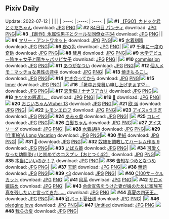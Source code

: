 ## Pixiv Daily
Update: 2022-07-12
|      |      |      |
| :----: | :----: | :----: |
|![](https://pixiv.microyu.workers.dev/c/240x480/img-master/img/2022/07/10/15/15/47/99628080_p0_master1200.jpg) **#1** [【FGO】カドック君とぐだちゃん](https://www.pixiv.net/artworks/99628080) download: [JPG](https://pixiv.microyu.workers.dev/img-original/img/2022/07/10/15/15/47/99628080_p0.jpg) [PNG](https://pixiv.microyu.workers.dev/img-original/img/2022/07/10/15/15/47/99628080_p0.png)|![](https://pixiv.microyu.workers.dev/c/240x480/img-master/img/2022/07/11/00/00/09/99641744_p0_master1200.jpg) **#2** [84日目,パンティ](https://www.pixiv.net/artworks/99641744) download: [JPG](https://pixiv.microyu.workers.dev/img-original/img/2022/07/11/00/00/09/99641744_p0.jpg) [PNG](https://pixiv.microyu.workers.dev/img-original/img/2022/07/11/00/00/09/99641744_p0.png)|![](https://pixiv.microyu.workers.dev/c/240x480/img-master/img/2022/07/10/00/01/01/99614990_p0_master1200.jpg) **#3** [【創作】氷属性男子とクールな同僚女子34](https://www.pixiv.net/artworks/99614990) download: [JPG](https://pixiv.microyu.workers.dev/img-original/img/2022/07/10/00/01/01/99614990_p0.jpg) [PNG](https://pixiv.microyu.workers.dev/img-original/img/2022/07/10/00/01/01/99614990_p0.png)|
|![](https://pixiv.microyu.workers.dev/c/240x480/img-master/img/2022/07/10/00/02/09/99615057_p0_master1200.jpg) **#4** [マリー・アントワネット](https://www.pixiv.net/artworks/99615057) download: [JPG](https://pixiv.microyu.workers.dev/img-original/img/2022/07/10/00/02/09/99615057_p0.jpg) [PNG](https://pixiv.microyu.workers.dev/img-original/img/2022/07/10/00/02/09/99615057_p0.png)|![](https://pixiv.microyu.workers.dev/c/240x480/img-master/img/2022/07/10/00/00/07/99614785_p0_master1200.jpg) **#5** [水着刻晴](https://www.pixiv.net/artworks/99614785) download: [JPG](https://pixiv.microyu.workers.dev/img-original/img/2022/07/10/00/00/07/99614785_p0.jpg) [PNG](https://pixiv.microyu.workers.dev/img-original/img/2022/07/10/00/00/07/99614785_p0.png)|![](https://pixiv.microyu.workers.dev/c/240x480/img-master/img/2022/07/10/11/19/54/99617498_p0_master1200.jpg) **#6** [夜の色](https://www.pixiv.net/artworks/99617498) download: [JPG](https://pixiv.microyu.workers.dev/img-original/img/2022/07/10/11/19/54/99617498_p0.jpg) [PNG](https://pixiv.microyu.workers.dev/img-original/img/2022/07/10/11/19/54/99617498_p0.png)|
|![](https://pixiv.microyu.workers.dev/c/240x480/img-master/img/2022/07/11/00/10/14/99642285_p0_master1200.jpg) **#7** [千年に一度の奇跡](https://www.pixiv.net/artworks/99642285) download: [JPG](https://pixiv.microyu.workers.dev/img-original/img/2022/07/11/00/10/14/99642285_p0.jpg) [PNG](https://pixiv.microyu.workers.dev/img-original/img/2022/07/11/00/10/14/99642285_p0.png)|![](https://pixiv.microyu.workers.dev/c/240x480/img-master/img/2022/07/10/16/30/01/99629466_p0_master1200.jpg) **#8** [彗月](https://www.pixiv.net/artworks/99629466) download: [JPG](https://pixiv.microyu.workers.dev/img-original/img/2022/07/10/16/30/01/99629466_p0.jpg) [PNG](https://pixiv.microyu.workers.dev/img-original/img/2022/07/10/16/30/01/99629466_p0.png)|![](https://pixiv.microyu.workers.dev/c/240x480/img-master/img/2022/07/10/00/49/07/99616478_p0_master1200.jpg) **#9** [大学デビュー陰キャ女子と陽キャパリピ女子](https://www.pixiv.net/artworks/99616478) download: [JPG](https://pixiv.microyu.workers.dev/img-original/img/2022/07/10/00/49/07/99616478_p0.jpg) [PNG](https://pixiv.microyu.workers.dev/img-original/img/2022/07/10/00/49/07/99616478_p0.png)|
|![](https://pixiv.microyu.workers.dev/c/240x480/img-master/img/2022/07/11/00/00/13/99641763_p0_master1200.jpg) **#10** [commission](https://www.pixiv.net/artworks/99641763) download: [JPG](https://pixiv.microyu.workers.dev/img-original/img/2022/07/11/00/00/13/99641763_p0.jpg) [PNG](https://pixiv.microyu.workers.dev/img-original/img/2022/07/11/00/00/13/99641763_p0.png)|![](https://pixiv.microyu.workers.dev/c/240x480/img-master/img/2022/07/11/15/41/07/99652928_p0_master1200.jpg) **#11** [あつがなつい](https://www.pixiv.net/artworks/99652928) download: [JPG](https://pixiv.microyu.workers.dev/img-original/img/2022/07/11/15/41/07/99652928_p0.jpg) [PNG](https://pixiv.microyu.workers.dev/img-original/img/2022/07/11/15/41/07/99652928_p0.png)|![](https://pixiv.microyu.workers.dev/c/240x480/img-master/img/2022/07/10/09/00/01/99622076_p0_master1200.jpg) **#12** [個人メモ：マッチョな男性の背中](https://www.pixiv.net/artworks/99622076) download: [JPG](https://pixiv.microyu.workers.dev/img-original/img/2022/07/10/09/00/01/99622076_p0.jpg) [PNG](https://pixiv.microyu.workers.dev/img-original/img/2022/07/10/09/00/01/99622076_p0.png)|
|![](https://pixiv.microyu.workers.dev/c/240x480/img-master/img/2022/07/10/20/30/00/99635302_p0_master1200.jpg) **#13** [焼きもろこし](https://www.pixiv.net/artworks/99635302) download: [JPG](https://pixiv.microyu.workers.dev/img-original/img/2022/07/10/20/30/00/99635302_p0.jpg) [PNG](https://pixiv.microyu.workers.dev/img-original/img/2022/07/10/20/30/00/99635302_p0.png)|![](https://pixiv.microyu.workers.dev/c/240x480/img-master/img/2022/07/10/18/47/50/99632680_p0_master1200.jpg) **#14** [付き合ってから](https://www.pixiv.net/artworks/99632680) download: [JPG](https://pixiv.microyu.workers.dev/img-original/img/2022/07/10/18/47/50/99632680_p0.jpg) [PNG](https://pixiv.microyu.workers.dev/img-original/img/2022/07/10/18/47/50/99632680_p0.png)|![](https://pixiv.microyu.workers.dev/c/240x480/img-master/img/2022/07/10/19/24/03/99633552_p0_master1200.jpg) **#15** [Inner](https://www.pixiv.net/artworks/99633552) download: [JPG](https://pixiv.microyu.workers.dev/img-original/img/2022/07/10/19/24/03/99633552_p0.jpg) [PNG](https://pixiv.microyu.workers.dev/img-original/img/2022/07/10/19/24/03/99633552_p0.png)|
|![](https://pixiv.microyu.workers.dev/c/240x480/img-master/img/2022/07/11/08/05/20/99648048_p0_master1200.jpg) **#16** [「暑中お見舞い申し上げまぁす♡」](https://www.pixiv.net/artworks/99648048) download: [JPG](https://pixiv.microyu.workers.dev/img-original/img/2022/07/11/08/05/20/99648048_p0.jpg) [PNG](https://pixiv.microyu.workers.dev/img-original/img/2022/07/11/08/05/20/99648048_p0.png)|![](https://pixiv.microyu.workers.dev/c/240x480/img-master/img/2022/07/10/21/43/46/99637530_p0_master1200.jpg) **#17** [恋愛脳 / ナナヲアカリ](https://www.pixiv.net/artworks/99637530) download: [JPG](https://pixiv.microyu.workers.dev/img-original/img/2022/07/10/21/43/46/99637530_p0.jpg) [PNG](https://pixiv.microyu.workers.dev/img-original/img/2022/07/10/21/43/46/99637530_p0.png)|![](https://pixiv.microyu.workers.dev/c/240x480/img-master/img/2022/07/10/06/41/18/99620483_p0_master1200.jpg) **#18** [キツネの恩返し。](https://www.pixiv.net/artworks/99620483) download: [JPG](https://pixiv.microyu.workers.dev/img-original/img/2022/07/10/06/41/18/99620483_p0.jpg) [PNG](https://pixiv.microyu.workers.dev/img-original/img/2022/07/10/06/41/18/99620483_p0.png)|
|![](https://pixiv.microyu.workers.dev/c/240x480/img-master/img/2022/07/11/16/07/41/99614859_p0_master1200.jpg) **#19** [🍦](https://www.pixiv.net/artworks/99614859) download: [JPG](https://pixiv.microyu.workers.dev/img-original/img/2022/07/11/16/07/41/99614859_p0.jpg) [PNG](https://pixiv.microyu.workers.dev/img-original/img/2022/07/11/16/07/41/99614859_p0.png)|![](https://pixiv.microyu.workers.dev/c/240x480/img-master/img/2022/07/11/18/35/52/99655567_p0_master1200.jpg) **#20** [おじいちゃんVtuber 13](https://www.pixiv.net/artworks/99655567) download: [JPG](https://pixiv.microyu.workers.dev/img-original/img/2022/07/11/18/35/52/99655567_p0.jpg) [PNG](https://pixiv.microyu.workers.dev/img-original/img/2022/07/11/18/35/52/99655567_p0.png)|![](https://pixiv.microyu.workers.dev/c/240x480/img-master/img/2022/07/10/11/43/29/99624497_p0_master1200.jpg) **#21** [欧  派](https://www.pixiv.net/artworks/99624497) download: [JPG](https://pixiv.microyu.workers.dev/img-original/img/2022/07/10/11/43/29/99624497_p0.jpg) [PNG](https://pixiv.microyu.workers.dev/img-original/img/2022/07/10/11/43/29/99624497_p0.png)|
|![](https://pixiv.microyu.workers.dev/c/240x480/img-master/img/2022/07/10/00/00/17/99614857_p0_master1200.jpg) **#22** [レモンエロフ](https://www.pixiv.net/artworks/99614857) download: [JPG](https://pixiv.microyu.workers.dev/img-original/img/2022/07/10/00/00/17/99614857_p0.jpg) [PNG](https://pixiv.microyu.workers.dev/img-original/img/2022/07/10/00/00/17/99614857_p0.png)|![](https://pixiv.microyu.workers.dev/c/240x480/img-master/img/2022/07/11/21/27/47/99659449_p0_master1200.jpg) **#23** [アイス×うさぎ](https://www.pixiv.net/artworks/99659449) download: [JPG](https://pixiv.microyu.workers.dev/img-original/img/2022/07/11/21/27/47/99659449_p0.jpg) [PNG](https://pixiv.microyu.workers.dev/img-original/img/2022/07/11/21/27/47/99659449_p0.png)|![](https://pixiv.microyu.workers.dev/c/240x480/img-master/img/2022/07/10/17/31/29/99630781_p0_master1200.jpg) **#24** [あみゃ虐](https://www.pixiv.net/artworks/99630781) download: [JPG](https://pixiv.microyu.workers.dev/img-original/img/2022/07/10/17/31/29/99630781_p0.jpg) [PNG](https://pixiv.microyu.workers.dev/img-original/img/2022/07/10/17/31/29/99630781_p0.png)|
|![](https://pixiv.microyu.workers.dev/c/240x480/img-master/img/2022/07/11/19/33/31/99656708_p0_master1200.jpg) **#25** [コレイ](https://www.pixiv.net/artworks/99656708) download: [JPG](https://pixiv.microyu.workers.dev/img-original/img/2022/07/11/19/33/31/99656708_p0.jpg) [PNG](https://pixiv.microyu.workers.dev/img-original/img/2022/07/11/19/33/31/99656708_p0.png)|![](https://pixiv.microyu.workers.dev/c/240x480/img-master/img/2022/07/11/17/53/10/99654801_p0_master1200.jpg) **#26** [白髪ちゃん](https://www.pixiv.net/artworks/99654801) download: [JPG](https://pixiv.microyu.workers.dev/img-original/img/2022/07/11/17/53/10/99654801_p0.jpg) [PNG](https://pixiv.microyu.workers.dev/img-original/img/2022/07/11/17/53/10/99654801_p0.png)|![](https://pixiv.microyu.workers.dev/c/240x480/img-master/img/2022/07/11/20/30/00/99657976_p0_master1200.jpg) **#27** [アイスソーダ](https://www.pixiv.net/artworks/99657976) download: [JPG](https://pixiv.microyu.workers.dev/img-original/img/2022/07/11/20/30/00/99657976_p0.jpg) [PNG](https://pixiv.microyu.workers.dev/img-original/img/2022/07/11/20/30/00/99657976_p0.png)|
|![](https://pixiv.microyu.workers.dev/c/240x480/img-master/img/2022/07/11/00/11/24/99642326_p0_master1200.jpg) **#28** [水着胡桃](https://www.pixiv.net/artworks/99642326) download: [JPG](https://pixiv.microyu.workers.dev/img-original/img/2022/07/11/00/11/24/99642326_p0.jpg) [PNG](https://pixiv.microyu.workers.dev/img-original/img/2022/07/11/00/11/24/99642326_p0.png)|![](https://pixiv.microyu.workers.dev/c/240x480/img-master/img/2022/07/10/00/00/13/99614828_p0_master1200.jpg) **#29** [[仕事絵]A Long Vacation](https://www.pixiv.net/artworks/99614828) download: [JPG](https://pixiv.microyu.workers.dev/img-original/img/2022/07/10/00/00/13/99614828_p0.jpg) [PNG](https://pixiv.microyu.workers.dev/img-original/img/2022/07/10/00/00/13/99614828_p0.png)|![](https://pixiv.microyu.workers.dev/c/240x480/img-master/img/2022/07/11/14/46/33/99652313_p0_master1200.jpg) **#30** [手紙](https://www.pixiv.net/artworks/99652313) download: [JPG](https://pixiv.microyu.workers.dev/img-original/img/2022/07/11/14/46/33/99652313_p0.jpg) [PNG](https://pixiv.microyu.workers.dev/img-original/img/2022/07/11/14/46/33/99652313_p0.png)|
|![](https://pixiv.microyu.workers.dev/c/240x480/img-master/img/2022/07/10/00/00/14/99614834_p0_master1200.jpg) **#31** [💉](https://www.pixiv.net/artworks/99614834) download: [JPG](https://pixiv.microyu.workers.dev/img-original/img/2022/07/10/00/00/14/99614834_p0.jpg) [PNG](https://pixiv.microyu.workers.dev/img-original/img/2022/07/10/00/00/14/99614834_p0.png)|![](https://pixiv.microyu.workers.dev/c/240x480/img-master/img/2022/07/11/00/30/02/99642878_p0_master1200.jpg) **#32** [奴隷を調教してハーレム作る 9](https://www.pixiv.net/artworks/99642878) download: [JPG](https://pixiv.microyu.workers.dev/img-original/img/2022/07/11/00/30/02/99642878_p0.jpg) [PNG](https://pixiv.microyu.workers.dev/img-original/img/2022/07/11/00/30/02/99642878_p0.png)|![](https://pixiv.microyu.workers.dev/c/240x480/img-master/img/2022/07/10/00/00/04/99614769_p0_master1200.jpg) **#33** [いばら姫](https://www.pixiv.net/artworks/99614769) download: [JPG](https://pixiv.microyu.workers.dev/img-original/img/2022/07/10/00/00/04/99614769_p0.jpg) [PNG](https://pixiv.microyu.workers.dev/img-original/img/2022/07/10/00/00/04/99614769_p0.png)|
|![](https://pixiv.microyu.workers.dev/c/240x480/img-master/img/2022/07/11/12/00/13/99650297_p0_master1200.jpg) **#34** [可愛くなった幼馴染(♂)と初めてのコスプレ【おとつく42】](https://www.pixiv.net/artworks/99650297) download: [JPG](https://pixiv.microyu.workers.dev/img-original/img/2022/07/11/12/00/13/99650297_p0.jpg) [PNG](https://pixiv.microyu.workers.dev/img-original/img/2022/07/11/12/00/13/99650297_p0.png)|![](https://pixiv.microyu.workers.dev/c/240x480/img-master/img/2022/07/10/00/15/10/99615557_p0_master1200.jpg) **#35** [本当にいいのか！？](https://www.pixiv.net/artworks/99615557) download: [JPG](https://pixiv.microyu.workers.dev/img-original/img/2022/07/10/00/15/10/99615557_p0.jpg) [PNG](https://pixiv.microyu.workers.dev/img-original/img/2022/07/10/00/15/10/99615557_p0.png)|![](https://pixiv.microyu.workers.dev/c/240x480/img-master/img/2022/07/11/00/00/38/99641885_p0_master1200.jpg) **#36** [告知なつめとなつめ](https://www.pixiv.net/artworks/99641885) download: [JPG](https://pixiv.microyu.workers.dev/img-original/img/2022/07/11/00/00/38/99641885_p0.jpg) [PNG](https://pixiv.microyu.workers.dev/img-original/img/2022/07/11/00/00/38/99641885_p0.png)|
|![](https://pixiv.microyu.workers.dev/c/240x480/img-master/img/2022/07/10/03/04/33/99618919_p0_master1200.jpg) **#37** [无题](https://www.pixiv.net/artworks/99618919) download: [JPG](https://pixiv.microyu.workers.dev/img-original/img/2022/07/10/03/04/33/99618919_p0.jpg) [PNG](https://pixiv.microyu.workers.dev/img-original/img/2022/07/10/03/04/33/99618919_p0.png)|![](https://pixiv.microyu.workers.dev/c/240x480/img-master/img/2022/07/10/21/25/54/99636953_p0_master1200.jpg) **#38** [無題](https://www.pixiv.net/artworks/99636953) download: [JPG](https://pixiv.microyu.workers.dev/img-original/img/2022/07/10/21/25/54/99636953_p0.jpg) [PNG](https://pixiv.microyu.workers.dev/img-original/img/2022/07/10/21/25/54/99636953_p0.png)|![](https://pixiv.microyu.workers.dev/c/240x480/img-master/img/2022/07/10/01/36/09/99617458_p0_master1200.jpg) **#39** [<3](https://www.pixiv.net/artworks/99617458) download: [JPG](https://pixiv.microyu.workers.dev/img-original/img/2022/07/10/01/36/09/99617458_p0.jpg) [PNG](https://pixiv.microyu.workers.dev/img-original/img/2022/07/10/01/36/09/99617458_p0.png)|
|![](https://pixiv.microyu.workers.dev/c/240x480/img-master/img/2022/07/10/01/39/34/99617521_p0_master1200.jpg) **#40** [C100サークルカット](https://www.pixiv.net/artworks/99617521) download: [JPG](https://pixiv.microyu.workers.dev/img-original/img/2022/07/10/01/39/34/99617521_p0.jpg) [PNG](https://pixiv.microyu.workers.dev/img-original/img/2022/07/10/01/39/34/99617521_p0.png)|![](https://pixiv.microyu.workers.dev/c/240x480/img-master/img/2022/07/10/03/15/19/99619053_p0_master1200.jpg) **#41** [风系](https://www.pixiv.net/artworks/99619053) download: [JPG](https://pixiv.microyu.workers.dev/img-original/img/2022/07/10/03/15/19/99619053_p0.jpg) [PNG](https://pixiv.microyu.workers.dev/img-original/img/2022/07/10/03/15/19/99619053_p0.png)|![](https://pixiv.microyu.workers.dev/c/240x480/img-master/img/2022/07/10/17/14/33/99630404_p0_master1200.jpg) **#42** [サロメ嬢詰め](https://www.pixiv.net/artworks/99630404) download: [JPG](https://pixiv.microyu.workers.dev/img-original/img/2022/07/10/17/14/33/99630404_p0.jpg) [PNG](https://pixiv.microyu.workers.dev/img-original/img/2022/07/10/17/14/33/99630404_p0.png)|
|![](https://pixiv.microyu.workers.dev/c/240x480/img-master/img/2022/07/10/00/19/48/99615699_p0_master1200.jpg) **#43** [余命宣告をうけた妻が娘のために家族写真を残したいと言ってきた……](https://www.pixiv.net/artworks/99615699) download: [JPG](https://pixiv.microyu.workers.dev/img-original/img/2022/07/10/00/19/48/99615699_p0.jpg) [PNG](https://pixiv.microyu.workers.dev/img-original/img/2022/07/10/00/19/48/99615699_p0.png)|![](https://pixiv.microyu.workers.dev/c/240x480/img-master/img/2022/07/11/05/21/28/99646767_p0_master1200.jpg) **#44** [真夏の四天王。](https://www.pixiv.net/artworks/99646767) download: [JPG](https://pixiv.microyu.workers.dev/img-original/img/2022/07/11/05/21/28/99646767_p0.jpg) [PNG](https://pixiv.microyu.workers.dev/img-original/img/2022/07/11/05/21/28/99646767_p0.png)|![](https://pixiv.microyu.workers.dev/c/240x480/img-master/img/2022/07/11/10/44/32/99649446_p0_master1200.jpg) **#45** [釘バット夏仕様](https://www.pixiv.net/artworks/99649446) download: [JPG](https://pixiv.microyu.workers.dev/img-original/img/2022/07/11/10/44/32/99649446_p0.jpg) [PNG](https://pixiv.microyu.workers.dev/img-original/img/2022/07/11/10/44/32/99649446_p0.png)|
|![](https://pixiv.microyu.workers.dev/c/240x480/img-master/img/2022/07/11/00/00/10/99641753_p0_master1200.jpg) **#46** [pledging love](https://www.pixiv.net/artworks/99641753) download: [JPG](https://pixiv.microyu.workers.dev/img-original/img/2022/07/11/00/00/10/99641753_p0.jpg) [PNG](https://pixiv.microyu.workers.dev/img-original/img/2022/07/11/00/00/10/99641753_p0.png)|![](https://pixiv.microyu.workers.dev/c/240x480/img-master/img/2022/07/10/17/26/33/99630657_p0_master1200.jpg) **#47** [Untitled](https://www.pixiv.net/artworks/99630657) download: [JPG](https://pixiv.microyu.workers.dev/img-original/img/2022/07/10/17/26/33/99630657_p0.jpg) [PNG](https://pixiv.microyu.workers.dev/img-original/img/2022/07/10/17/26/33/99630657_p0.png)|![](https://pixiv.microyu.workers.dev/c/240x480/img-master/img/2022/07/10/22/31/16/99638981_p0_master1200.jpg) **#48** [我らの夏](https://www.pixiv.net/artworks/99638981) download: [JPG](https://pixiv.microyu.workers.dev/img-original/img/2022/07/10/22/31/16/99638981_p0.jpg) [PNG](https://pixiv.microyu.workers.dev/img-original/img/2022/07/10/22/31/16/99638981_p0.png)|
